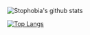![Stophobia's github stats](https://github-readme-stats.vercel.app/api?username=stophobia&theme=react&show_icons=true&show_icons=true&count_private=true)

[![Top Langs](https://github-readme-stats.vercel.app/api/top-langs/?username=stophobia&theme=react&show_icons=true&layout=compact)](https://github.com/anuraghazra/github-readme-stats)
